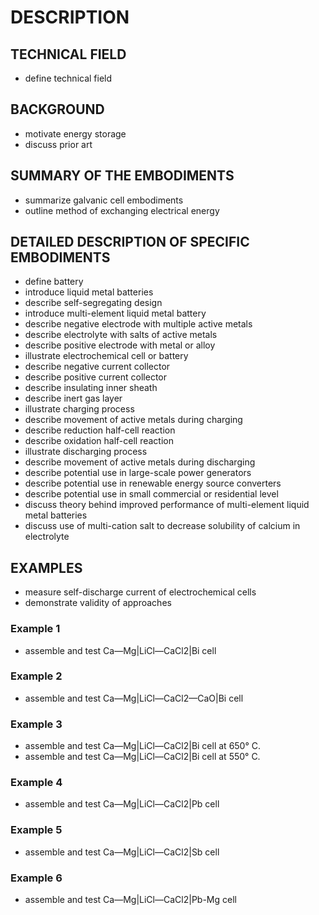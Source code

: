 # DESCRIPTION

## TECHNICAL FIELD

- define technical field

## BACKGROUND

- motivate energy storage
- discuss prior art

## SUMMARY OF THE EMBODIMENTS

- summarize galvanic cell embodiments
- outline method of exchanging electrical energy

## DETAILED DESCRIPTION OF SPECIFIC EMBODIMENTS

- define battery
- introduce liquid metal batteries
- describe self-segregating design
- introduce multi-element liquid metal battery
- describe negative electrode with multiple active metals
- describe electrolyte with salts of active metals
- describe positive electrode with metal or alloy
- illustrate electrochemical cell or battery
- describe negative current collector
- describe positive current collector
- describe insulating inner sheath
- describe inert gas layer
- illustrate charging process
- describe movement of active metals during charging
- describe reduction half-cell reaction
- describe oxidation half-cell reaction
- illustrate discharging process
- describe movement of active metals during discharging
- describe potential use in large-scale power generators
- describe potential use in renewable energy source converters
- describe potential use in small commercial or residential level
- discuss theory behind improved performance of multi-element liquid metal batteries
- discuss use of multi-cation salt to decrease solubility of calcium in electrolyte

## EXAMPLES

- measure self-discharge current of electrochemical cells
- demonstrate validity of approaches

### Example 1

- assemble and test Ca—Mg|LiCl—CaCl2|Bi cell

### Example 2

- assemble and test Ca—Mg|LiCl—CaCl2—CaO|Bi cell

### Example 3

- assemble and test Ca—Mg|LiCl—CaCl2|Bi cell at 650° C.
- assemble and test Ca—Mg|LiCl—CaCl2|Bi cell at 550° C.

### Example 4

- assemble and test Ca—Mg|LiCl—CaCl2|Pb cell

### Example 5

- assemble and test Ca—Mg|LiCl—CaCl2|Sb cell

### Example 6

- assemble and test Ca—Mg|LiCl—CaCl2|Pb-Mg cell

